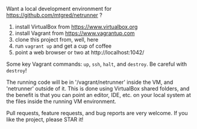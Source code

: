 Want a local development environment for https://github.com/mtgred/netrunner ?

1. install VirtualBox from https://www.virtualbox.org
2. install Vagrant from https://www.vagrantup.com
3. clone this project from, well, here
4. run `vagrant up` and get a cup of coffee
5. point a web browser or two at http://localhost:1042/

Some key Vagrant commands: `up`, `ssh`, `halt`, and `destroy`. Be careful with `destroy`!

The running code will be in '/vagrant/netrunner' inside the VM, and 'netrunner' outside of it. This is done using VirtualBox shared folders, and the benefit is that you can point an editor, IDE, etc. on your local system at the files inside the running VM environment.

Pull requests, feature requests, and bug reports are very welcome. If you like the project, please STAR it!

